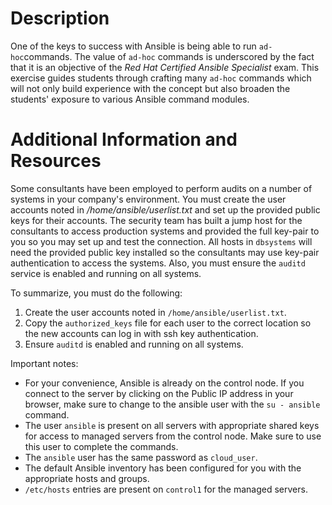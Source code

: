 # Description

One of the keys to success with Ansible is being able to run  `ad-hoc`commands. The value of  `ad-hoc`  commands is underscored by the fact that it is an objective of the  _Red Hat Certified Ansible Specialist_  exam. This exercise guides students through crafting many  `ad-hoc`  commands which will not only build experience with the concept but also broaden the students' exposure to various Ansible command modules.

# Additional Information and Resources

Some consultants have been employed to perform audits on a number of systems in your company's environment. You must create the user accounts noted in  _/home/ansible/userlist.txt_  and set up the provided public keys for their accounts. The security team has built a jump host for the consultants to access production systems and provided the full key-pair to you so you may set up and test the connection. All hosts in  `dbsystems`  will need the provided public key installed so the consultants may use key-pair authentication to access the systems. Also, you must ensure the  `auditd`  service is enabled and running on all systems.

To summarize, you must do the following:

1.  Create the user accounts noted in  `/home/ansible/userlist.txt`.
2.  Copy the  `authorized_keys`  file for each user to the correct location so the new accounts can log in with ssh key authentication.
3.  Ensure  `auditd`  is enabled and running on all systems.

Important notes:

-   For your convenience, Ansible is already on the control node. If you connect to the server by clicking on the Public IP address in your browser, make sure to change to the ansible user with the  `su - ansible`  command.
-   The user  `ansible`  is present on all servers with appropriate shared keys for access to managed servers from the control node. Make sure to use this user to complete the commands.
-   The  `ansible`  user has the same password as  `cloud_user`.
-   The default Ansible inventory has been configured for you with the appropriate hosts and groups.
-   `/etc/hosts`  entries are present on  `control1`  for the managed servers.